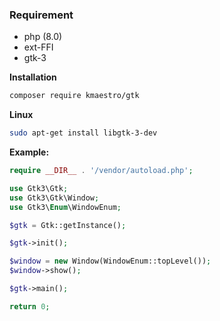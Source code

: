 ### Requirement

- php (8.0)
- ext-FFI
- gtk-3

**Installation**

```bash
composer require kmaestro/gtk
```

**Linux**
```bash
sudo apt-get install libgtk-3-dev
```

**Example:**

```php
require __DIR__ . '/vendor/autoload.php';

use Gtk3\Gtk;
use Gtk3\Gtk\Window;
use Gtk3\Enum\WindowEnum;

$gtk = Gtk::getInstance();

$gtk->init();

$window = new Window(WindowEnum::topLevel());
$window->show();

$gtk->main();

return 0;
```